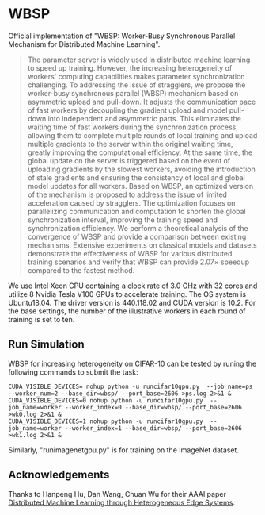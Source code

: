 # WBSP
Official implementation of "WBSP: Worker-Busy Synchronous Parallel Mechanism for Distributed Machine Learning".<br>
>The parameter server is widely used in distributed machine learning to speed up training. However, the increasing heterogeneity of workers' computing capabilities makes parameter synchronization challenging. To addressing the issue of stragglers, we propose the worker-busy synchronous parallel (WBSP) mechanism based on asymmetric upload and pull-down. It adjusts the communication pace of fast workers by decoupling the gradient upload and model pull-down into independent and asymmetric parts. This eliminates the waiting time of fast workers during the synchronization process, allowing them to complete multiple rounds of local training and upload multiple gradients to the server within the original waiting time, greatly improving the computational efficiency. At the same time, the global update on the server is triggered based on the event of uploading gradients by the slowest workers, avoiding the introduction of stale gradients and ensuring the consistency of local and global model updates for all workers. Based on WBSP, an optimized version of the mechanism is proposed to address the issue of limited acceleration caused by stragglers. The optimization focuses on parallelizing communication and computation to shorten the global synchronization interval, improving the training speed and synchronization efficiency. We perform a theoretical analysis of the convergence of WBSP and provide a comparison between existing mechanisms. Extensive experiments on classical models and datasets demonstrate the effectiveness of WBSP for various distributed training scenarios and verify that WBSP can provide 2.07$\times$ speedup compared to the fastest method.<br>

We use Intel Xeon CPU containing a clock rate of 3.0 GHz with 32 cores and utilize 8 Nvidia Tesla V100 GPUs to accelerate training.
The OS system is Ubuntu18.04. The driver version is 440.118.02 and CUDA version is 10.2.
For the base settings, the number of the illustrative workers in each round of training is set to ten.<br>

## Run Simulation
WBSP for increasing heterogeneity on CIFAR-10 can be tested by runing the following commands to submit the task:
```
CUDA_VISIBLE_DEVICES= nohup python -u runcifar10gpu.py  --job_name=ps --worker_num=2 --base_dir=wbsp/ --port_base=2606 >ps.log 2>&1 & 
CUDA_VISIBLE_DEVICES=0 nohup python -u runcifar10gpu.py  --job_name=worker --worker_index=0 --base_dir=wbsp/ --port_base=2606 >wk0.log 2>&1 &
CUDA_VISIBLE_DEVICES=1 nohup python -u runcifar10gpu.py  --job_name=worker --worker_index=1 --base_dir=wbsp/ --port_base=2606 >wk1.log 2>&1 &
```
Similarly, "runimagenetgpu.py" is for training on the ImageNet dataset. <br>

## Acknowledgements
Thanks to Hanpeng Hu, Dan Wang, Chuan Wu for their AAAI paper [Distributed Machine Learning through Heterogeneous Edge Systems]([https://dl.acm.org/doi/10.1145/3495243.3517017](https://aaai.org/papers/07179-distributed-machine-learning-through-heterogeneous-edge-systems/)). <br>
